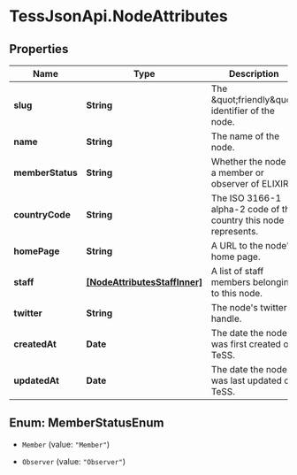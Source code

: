 # TessJsonApi.NodeAttributes

## Properties

Name | Type | Description | Notes
------------ | ------------- | ------------- | -------------
**slug** | **String** | The \&quot;friendly\&quot; identifier of the node. | [optional] 
**name** | **String** | The name of the node. | 
**memberStatus** | **String** | Whether the node is a member or observer of ELIXIR. | [optional] 
**countryCode** | **String** | The ISO 3166-1 alpha-2 code of the country this node represents. | [optional] 
**homePage** | **String** | A URL to the node&#39;s home page. | [optional] 
**staff** | [**[NodeAttributesStaffInner]**](NodeAttributesStaffInner.md) | A list of staff members belonging to this node. | [optional] 
**twitter** | **String** | The node&#39;s twitter handle. | [optional] 
**createdAt** | **Date** | The date the node was first created on TeSS. | [optional] 
**updatedAt** | **Date** | The date the node was last updated on TeSS. | [optional] 



## Enum: MemberStatusEnum


* `Member` (value: `"Member"`)

* `Observer` (value: `"Observer"`)




